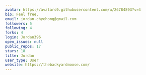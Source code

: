 ```yaml
---
avatar: https://avatars0.githubusercontent.com/u/26784893?v=4
bio: Feel free.
email: jordan.chyehong@gmail.com
followers: 5
following: 4
forks: 4
login: Jordan396
open_issues: null
public_repos: 17
stars: 18
title: Jordan
user_type: User
website: https://thebackyardmoose.com/
---
```

